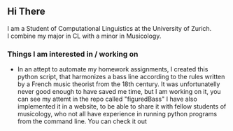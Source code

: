 ## Hi There

I am a Student of Computational Linguistics at the University of Zurich. <br/>
I combine my major in CL with a minor in Musicology.

### Things I am interested in / working on
<ul>
  <li>
    In an attept to automate my homework assignments, I created this python script, that harmonizes a bass line according to the rules written by
    a French music theorist from the 18th century. It was unfortunatelly never good enough to have saved me time, but I am working on it, you can see my attemt
    in the repo called "figuredBass"
    I have also implemented it in a website, to be able to share it with fellow students of musicology, who not all have experience in running python programs from the
    command line. You can check it out <a href="http://digital-musicology.herokuapp.com/dandrieu/>here</a>
  </li>
  <li>
    With two friends I currently have a project of creating a game based on chatbots that use gpt-3. The idea is that you are organizing a party and have to talk to
    your guests (i.e. the chatbots) in order to keep them entertained. If they get to bored they leave. 
      It is implemented using the game engine Godot. You can check it out in the repo "language-game-prototype".
  </li>

<!---
Boffl/Boffl is a ✨ special ✨ repository because its `README.md` (this file) appears on your GitHub profile.
You can click the Preview link to take a look at your changes.
--->
